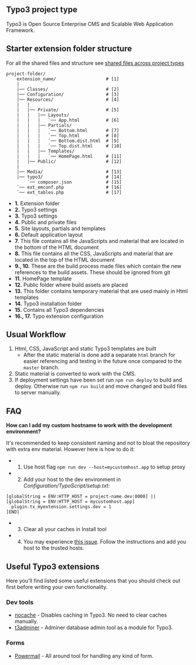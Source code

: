 ## Typo3 project type

Typo3 is Open Source Enterprise CMS and Scalable Web Application Framework. 

## Starter extension folder structure

For all the shared files and structure see [shared files across project types](../)

```
project-folder/                       
    extension_name/                   # [1]
    |
    |── Classes/                      # [2]
    |── Configuration/                # [3]
    |── Resources/                    # [4]
    |   |
    |   |── Private/                  # [5]
    |   |   |── Layouts/
    |   |   |   `── App.html          # [6]
    |   |   |── Partials/
    |   |   |   `── Bottom.html       # [7]
    |   |   |   `── Top.html          # [8]
    |   |   |   `── Bottom.dist.html  # [9]
    |   |   |   `── Top.dist.html     # [10]
    |   |   |── Templates/ 
    |   |   |   `── HomePage.html     # [11]
    |   |── Public/                   # [12]
    |
    |── Media/                        # [13]
    |── typo3/                        # [14]
        `── composer.json             # [15]
    `── ext_emconf.php                # [16]
    `── ext_tables.php                # [17]
```

* **1.** Extension folder
* **2.** Typo3 settings
* **3.** Typo3 settings
* **4.** Public and private files
* **5.** Site layouts, partials and templates
* **6.** Default application layout
* **7.** This file contains all the JavaScripts and material that are located in the bottom of the HTML document 
* **8.** This file contains all the CSS, JavaScripts and material that are located in the top of the HTML document
* **9., 10.** These are the build process made files which contain the new references to the build assets. These should be ignored from git
* **11.** HomePage template
* **12.** Public folder where build assets are placed
* **13.** This folder contains temporary material that are used mainly in Html templates
* **14.** Typo3 installation folder
* **15.** Contains all Typo3 dependencies
* **16., 17.** Typo extension configuration

## Usual Workflow

1. Html, CSS, JavaScript and static Typo3 templates are built
    * After the static material is done add a separate `html` branch for easier referencing and testing in the future once compared to the `master` branch.
2. Static material is converted to work with the CMS.
3. If deployment settings have been set run `npm run deploy` to build and deploy. Otherwise run `npm run build` and move changed and build files to server manually.

## FAQ

**How can I add my custom hostname to work with the development environment?**

It's recommended to keep consistent naming and not to bloat the repository with extra env material. However here is how to do it:

* 1. Use host flag `npm run dev --host=mycustomhost.app` to setup proxy
* 2. Add your host to the dev environment in _Configuration/TypoScript/setup.txt_:
```
[globalString = ENV:HTTP_HOST = project-name.dev:8000] || [globalString = ENV:HTTP_HOST = mycustomhost.app] 
  plugin.tx_myextension.settings.dev = 1
[END]
```
* 3. Clear all your caches in Install tool
* 4. You may experience [this issue](https://wiki.typo3.org/Exception/CMS/1396795884). Follow the instructions and add you host to the trusted hosts.

## Useful Typo3 extensions

Here you'll find listed some useful extensions that you should check out first
before writing your own functionality.

### Dev tools

* [nocache](https://github.com/FluidTYPO3/uncache) - Disables caching in Typo3. No need to clear caches manually.
* [t3adminer](https://github.com/TYPO3-svn-archive/t3adminer) - Adminer database admin tool as a module for Typo3.

### Forms

* [Powermail](http://typo3.org/extensions/repository/view/powermail) - All around tool for handling any kind of form.
